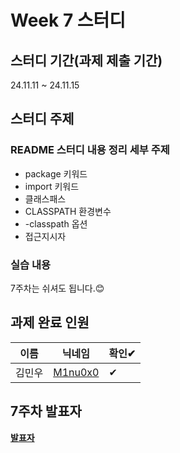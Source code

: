 # Week 7 스터디
## 스터디 기간(과제 제출 기간)
24.11.11 ~ 24.11.15

## 스터디 주제
### README 스터디 내용 정리 세부 주제
- package 키워드
- import 키워드
- 클래스패스
- CLASSPATH 환경변수
- -classpath 옵션
- 접근지시자

### 실습 내용
7주차는 쉬셔도 됩니다.😊

## 과제 완료 인원
|이름|닉네임|확인✔|
|---|------|----|
|김민우|[M1nu0x0](https://github.com/M1nu0x0)|✔|

## 7주차 발표자
**[발표자](https://github.com/발표자)**

